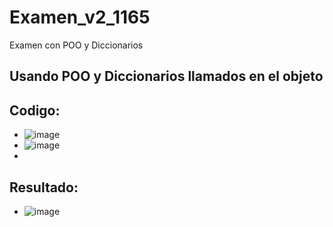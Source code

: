 # Examen_v2_1165
Examen con POO y Diccionarios
## Usando POO y Diccionarios llamados en el objeto
## Codigo:
- ![image](https://github.com/user-attachments/assets/89717a86-976b-4167-9021-7c12c18401be)
- ![image](https://github.com/user-attachments/assets/5f04d5c8-b1fe-4dac-ba05-0b9cd0f93682)
-
## Resultado:
- ![image](https://github.com/user-attachments/assets/b15c60e4-a307-4dcd-8f4b-04f635b3b0f9)





